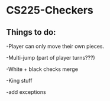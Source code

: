 # CS225-Checkers


## Things to do:
-Player can only move their own pieces.

-Multi-jump (part of player turns???)

-White + black checks merge

-King stuff

-add exceptions
